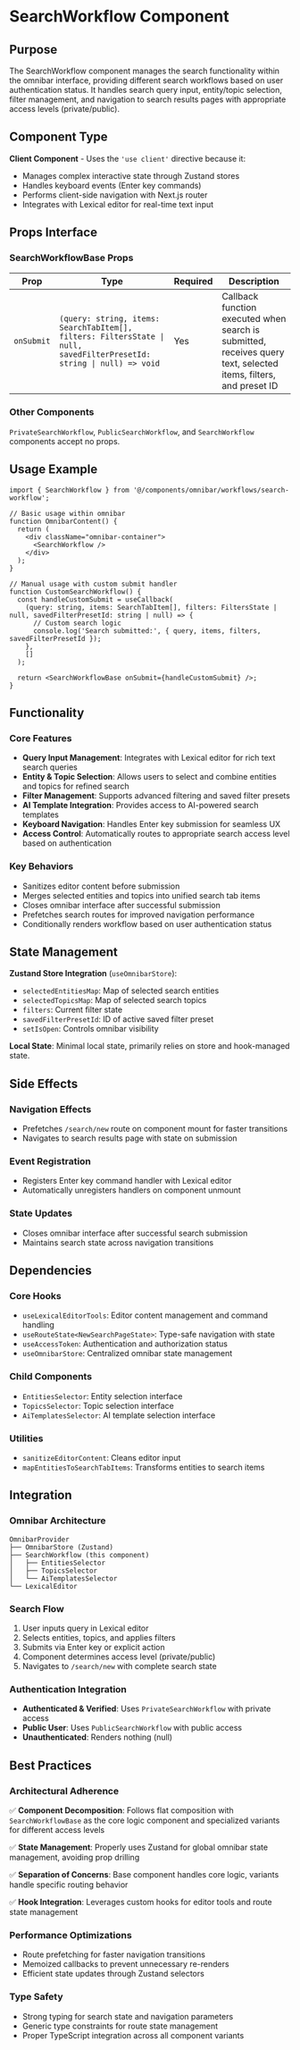 # SearchWorkflow Component

## Purpose

The SearchWorkflow component manages the search functionality within the omnibar interface, providing different search workflows based on user authentication status. It handles search query input, entity/topic selection, filter management, and navigation to search results pages with appropriate access levels (private/public).

## Component Type

**Client Component** - Uses the `'use client'` directive because it:
- Manages complex interactive state through Zustand stores
- Handles keyboard events (Enter key commands)
- Performs client-side navigation with Next.js router
- Integrates with Lexical editor for real-time text input

## Props Interface

### SearchWorkflowBase Props

| Prop | Type | Required | Description |
|------|------|----------|-------------|
| `onSubmit` | `(query: string, items: SearchTabItem[], filters: FiltersState \| null, savedFilterPresetId: string \| null) => void` | Yes | Callback function executed when search is submitted, receives query text, selected items, filters, and preset ID |

### Other Components

`PrivateSearchWorkflow`, `PublicSearchWorkflow`, and `SearchWorkflow` components accept no props.

## Usage Example

```tsx
import { SearchWorkflow } from '@/components/omnibar/workflows/search-workflow';

// Basic usage within omnibar
function OmnibarContent() {
  return (
    <div className="omnibar-container">
      <SearchWorkflow />
    </div>
  );
}

// Manual usage with custom submit handler
function CustomSearchWorkflow() {
  const handleCustomSubmit = useCallback(
    (query: string, items: SearchTabItem[], filters: FiltersState | null, savedFilterPresetId: string | null) => {
      // Custom search logic
      console.log('Search submitted:', { query, items, filters, savedFilterPresetId });
    },
    []
  );

  return <SearchWorkflowBase onSubmit={handleCustomSubmit} />;
}
```

## Functionality

### Core Features

- **Query Input Management**: Integrates with Lexical editor for rich text search queries
- **Entity & Topic Selection**: Allows users to select and combine entities and topics for refined search
- **Filter Management**: Supports advanced filtering and saved filter presets
- **AI Template Integration**: Provides access to AI-powered search templates
- **Keyboard Navigation**: Handles Enter key submission for seamless UX
- **Access Control**: Automatically routes to appropriate search access level based on authentication

### Key Behaviors

- Sanitizes editor content before submission
- Merges selected entities and topics into unified search tab items
- Closes omnibar interface after successful submission
- Prefetches search routes for improved navigation performance
- Conditionally renders workflow based on user authentication status

## State Management

**Zustand Store Integration** (`useOmnibarStore`):
- `selectedEntitiesMap`: Map of selected search entities
- `selectedTopicsMap`: Map of selected search topics
- `filters`: Current filter state
- `savedFilterPresetId`: ID of active saved filter preset
- `setIsOpen`: Controls omnibar visibility

**Local State**: Minimal local state, primarily relies on store and hook-managed state.

## Side Effects

### Navigation Effects
- Prefetches `/search/new` route on component mount for faster transitions
- Navigates to search results page with state on submission

### Event Registration
- Registers Enter key command handler with Lexical editor
- Automatically unregisters handlers on component unmount

### State Updates
- Closes omnibar interface after successful search submission
- Maintains search state across navigation transitions

## Dependencies

### Core Hooks
- `useLexicalEditorTools`: Editor content management and command handling
- `useRouteState<NewSearchPageState>`: Type-safe navigation with state
- `useAccessToken`: Authentication and authorization status
- `useOmnibarStore`: Centralized omnibar state management

### Child Components
- `EntitiesSelector`: Entity selection interface
- `TopicsSelector`: Topic selection interface  
- `AiTemplatesSelector`: AI template selection interface

### Utilities
- `sanitizeEditorContent`: Cleans editor input
- `mapEntitiesToSearchTabItems`: Transforms entities to search items

## Integration

### Omnibar Architecture
```
OmnibarProvider
├── OmnibarStore (Zustand)
├── SearchWorkflow (this component)
│   ├── EntitiesSelector
│   ├── TopicsSelector
│   └── AiTemplatesSelector
└── LexicalEditor
```

### Search Flow
1. User inputs query in Lexical editor
2. Selects entities, topics, and applies filters
3. Submits via Enter key or explicit action
4. Component determines access level (private/public)
5. Navigates to `/search/new` with complete search state

### Authentication Integration
- **Authenticated & Verified**: Uses `PrivateSearchWorkflow` with private access
- **Public User**: Uses `PublicSearchWorkflow` with public access
- **Unauthenticated**: Renders nothing (null)

## Best Practices

### Architectural Adherence

✅ **Component Decomposition**: Follows flat composition with `SearchWorkflowBase` as the core logic component and specialized variants for different access levels

✅ **State Management**: Properly uses Zustand for global omnibar state management, avoiding prop drilling

✅ **Separation of Concerns**: Base component handles core logic, variants handle specific routing behavior

✅ **Hook Integration**: Leverages custom hooks for editor tools and route state management

### Performance Optimizations

- Route prefetching for faster navigation transitions
- Memoized callbacks to prevent unnecessary re-renders
- Efficient state updates through Zustand selectors

### Type Safety

- Strong typing for search state and navigation parameters
- Generic type constraints for route state management
- Proper TypeScript integration across all component variants
